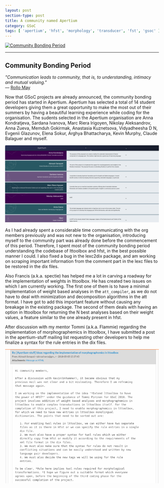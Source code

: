 ```yaml
---
layout: post
section-type: post
title: A community named Apertium
category: GSoC
tags: [ 'apertium', 'hfst', 'morphology', 'transducer', 'fst', 'gsoc' ]
---
```


[![Community Bonding Period](https://learncodethehardway.org/images/peeps.png)](https://summerofcode.withgoogle.com/dashboard/timeline/)

---

## Community Bonding Period

_"Communication leads to community, that is, to understanding, intimacy and mutual valuing."_  
― [Rollo May](http://webspace.ship.edu/cgboer/may.html)

Now that GSoC projects are already announced, the community bonding period has started in Apertium. Apertium has selected a total of 14 student developers giving them a great opportunity to make the most out of their summers by having a beautiful learning experience while coding for the organisation. The sudents selected in the Apertium organisation are Anna Kondratjeva, Sardana Ivanova, Marc Riera Irigoyen, Nikolay Aleksandrov, Anna Zueva, Memduh Gokirmak, Anastasia Kuznetsova, Vidyadheesha D N, Evgenii Glazunov, Elena Sokur, Arghya Bhattacharya, Kevin Murphy, Claude Balaguer and myself.

[![Organisation Page](/img/post_images/people_selected.png)](https://summerofcode.withgoogle.com/organizations/5779930604896256)

As I had already spent a considerable time communicating with the org members previously and was not new to the organisation, introducing myself to the community part was already done before the commencement of this period. Therefore, I spent most of the community bonding period understanding the codebase of lttoolbox and hfst, in the best possible manner I could. I also fixed a bug in the lexc2dix package, and am working on scraping important information from the comment part in the lexc files to be restored in the dix files.

Also Francis (a.k.a. spectie) has helped me a lot in carving a roadway for the implementation of weights in lttoolbox. He has created two issues on which I am currently working. The first one of them is to have a minimal implementation of weight based analyses in the `att_compiler`, as we do not have to deal with minimization and decomposition algorithms in the att format. I have got to add this important feature without causing any breakage in the existing package. The second of them deals with having an option in lttoolbox for returning the N best analyses based on their weight values, a feature similar to the one already present in hfst.

After discussion with my mentor Tommi (a.k.a. Flammie) regarding the implementation of morphographemics in lttoolbox, I have submitted a post in the apertium-stuff mailing list requesting other developers to help me finalize a syntax for the rule entries in the dix files.

[![Apertium stuff Mailing List](/img/post_images/apertium_stuff_rule_syntax.png)](https://sourceforge.net/p/apertium/mailman/apertium-stuff/?page=1)
